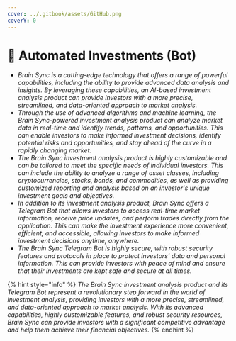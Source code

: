 ```yaml
---
cover: ../.gitbook/assets/GitHub.png
coverY: 0
---
```


# 🤖 Automated Investments (Bot)

* _Brain Sync is a cutting-edge technology that offers a range of powerful capabilities, including the ability to provide advanced data analysis and insights. By leveraging these capabilities, an AI-based investment analysis product can provide investors with a more precise, streamlined, and data-oriented approach to market analysis._
* _Through the use of advanced algorithms and machine learning, the Brain Sync-powered investment analysis product can analyze market data in real-time and identify trends, patterns, and opportunities. This can enable investors to make informed investment decisions, identify potential risks and opportunities, and stay ahead of the curve in a rapidly changing market._
* _The Brain Sync investment analysis product is highly customizable and can be tailored to meet the specific needs of individual investors. This can include the ability to analyze a range of asset classes, including cryptocurrencies, stocks, bonds, and commodities, as well as providing customized reporting and analysis based on an investor's unique investment goals and objectives._
* _In addition to its investment analysis product, Brain Sync offers a Telegram Bot that allows investors to access real-time market information, receive price updates, and perform trades directly from the application. This can make the investment experience more convenient, efficient, and accessible, allowing investors to make informed investment decisions anytime, anywhere._
* _The Brain Sync Telegram Bot is highly secure, with robust security features and protocols in place to protect investors' data and personal information. This can provide investors with peace of mind and ensure that their investments are kept safe and secure at all times._

{% hint style="info" %}
_The Brain Sync investment analysis product and its Telegram Bot represent a revolutionary step forward in the world of investment analysis, providing investors with a more precise, streamlined, and data-oriented approach to market analysis. With its advanced capabilities, highly customizable features, and robust security resources, Brain Sync can provide investors with a significant competitive advantage and help them achieve their financial objectives._
{% endhint %}
